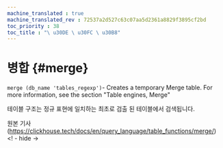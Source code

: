 ```yaml
--- 
machine_translated : true 
machine_translated_rev : 72537a2d527c63c07aa5d2361a8829f3895cf2bd 
toc_priority : 38 
toc_title : "\ u30DE \ u30FC \ u30B8" 
--- 
```


# 병합 {#merge} 

`merge (db_name 'tables_regexp')`- Creates a temporary Merge table. For more information, see the section "Table engines, Merge" 

테이블 구조는 정규 표현에 일치하는 최초로 검출 된 테이블에서 검색됩니다. 

원본 기사 (https://clickhouse.tech/docs/en/query_language/table_functions/merge/) <! - hide ->
